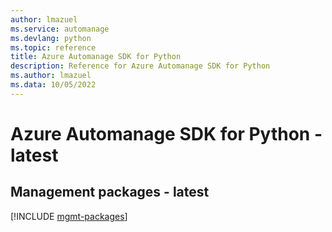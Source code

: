 ```yaml
---
author: lmazuel
ms.service: automanage
ms.devlang: python
ms.topic: reference
title: Azure Automanage SDK for Python
description: Reference for Azure Automanage SDK for Python
ms.author: lmazuel
ms.data: 10/05/2022
---
```

# Azure Automanage SDK for Python - latest

## Management packages - latest
[!INCLUDE [mgmt-packages](automanage-mgmt-index.md)]